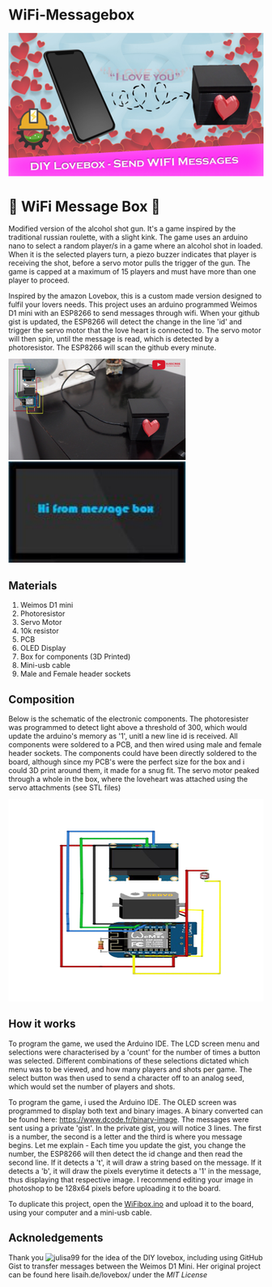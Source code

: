 # WiFi-Messagebox

![WiFi Message Box](https://github.com/EngineeringDads/WiFi-Messagebox/blob/main/Thumbnail.jpg?raw=true")

# :love_letter: WiFi Message Box :love_letter:

Modified version of the alcohol shot gun. It's a game inspired by the traditional russian roulette, with a slight kink. The game uses an arduino nano to select a random player/s in a game where an alcohol shot in loaded. When it is the selected players turn, a piezo buzzer indicates that player is receiving the shot, before a servo motor pulls the trigger of the gun. The game is capped at a maximum of 15 players and must have more than one player to proceed.

Inspired by the amazon Lovebox, this is a custom made version designed to fulfil your lovers needs. This project uses an arduino programmed Weimos D1 mini with an ESP8266 to send messages through wifi. When your github gist is updated, the ESP8266 will detect the change in the line 'id' and trigger the servo motor that the love heart is connected to. The servo motor will then spin, until the message is read, which is detected by a photoresistor. The ESP8266 will scan the github every minute.

<img src="https://raw.githubusercontent.com/EngineeringDads/WiFi-Messagebox/main/Lovebox%20video_Moment.jpg" width="350" height="200"> <img src="https://raw.githubusercontent.com/EngineeringDads/WiFi-Messagebox/main/Hi.JPG" width="350" height="200">

## Materials

1. Weimos D1 mini
2. Photoresistor
3. Servo Motor
4. 10k resistor
5. PCB
6. OLED Display
7. Box for components (3D Printed)
8. Mini-usb cable
9. Male and Female header sockets

## Composition

Below is the schematic of the electronic components. The photoresister was programmed to detect light above a threshold of 300, which would update the arduino's memory as '1', unitl a new line id is received. All components were soldered to a PCB, and then wired using male and female header sockets. The components could have been directly soldered to the board, although since my PCB's were the perfect size for the box and i could 3D print around them, it made for a snug fit. The servo motor peaked through a whole in the box, where the loveheart was attached using the servo attachments (see STL files)

<img src="https://raw.githubusercontent.com/EngineeringDads/WiFi-Messagebox/main/Circuit.png" width="700" height="400">

## How it works

To program the game, we used the Arduino IDE. The LCD screen menu and selections were characterised by a 'count' for the number of times a button was selected. Different combinations of these selections dictated which menu was to be viewed, and how many players and shots per game. The select button was then used to send a character off to an analog seed, which would set the number of players and shots.

To program the game, i used the Arduino IDE. The OLED screen was programmed to display both text and binary images. A binary converted can be found here: https://www.dcode.fr/binary-image. The messages were sent using a private 'gist'. In the private gist, you will notice 3 lines. The first is a number, the second is a letter and the third is where you message begins. Let me explain - Each time you update the gist, you change the number, the ESP8266 will then detect the id change and then read the second line. If it detects a 't', it will draw a string based on the message. If it detects a 'b', it will draw the pixels everytime it detects a '1' in the message, thus displaying that respective image. I recommend editing your image in photoshop to be 128x64 pixels before uploading it to the board.

To duplicate this project, open the [WiFibox.ino](https://github.com/EngineeringDads/WiFi-Messagebox/blob/main/Code/WiFiBox.ino "WiFibox.ino") and upload it to the board, using your computer and a mini-usb cable.

## Acknoledgements

Thank you ![julisa99](https://github.com/julisa99) for the idea of the DIY lovebox, including using GitHub Gist to transfer messages between the Weimos D1 Mini. Her original project can be found here lisaih.de/lovebox/ under the _MIT License_
